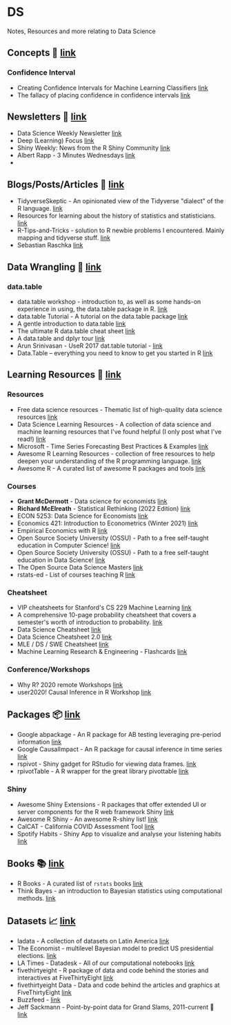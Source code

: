 # DS
Notes, Resources and more relating to Data Science

## Concepts 🧠 [link]()
### Confidence Interval
* Creating Confidence Intervals for Machine Learning Classifiers [link](https://sebastianraschka.com/blog/2022/confidence-intervals-for-ml.html)
* The fallacy of placing confidence in confidence intervals [link](https://link.springer.com/article/10.3758/s13423-015-0947-8)

## Newsletters 📃 [link]()
* Data Science Weekly Newsletter [link](https://datascienceweekly.substack.com/)
* Deep (Learning) Focus [link](https://cameronrwolfe.substack.com/)
* Shiny Weekly: News from the R Shiny Community [link](https://appsilon.com/shiny-weekly-announcement/)
* Albert Rapp - 3 Minutes Wednesdays [link](https://alberts-newsletter.beehiiv.com/)
* 

## Blogs/Posts/Articles 📃 [link]()
* TidyverseSkeptic - An opinionated view of the Tidyverse "dialect" of the R language. [link](https://github.com/matloff/TidyverseSkeptic)
* Resources for learning about the history of statistics and statisticians. [link](https://github.com/sctyner/history_of_statistics)
* R-Tips-and-Tricks - solution to R newbie problems I encountered. Mainly mapping and tidyverse stuff. [link](https://github.com/toebR/R-Tipps-and-Tricks)
* Sebastian Raschka [link](https://sebastianraschka.com/blog/index.html)

## Data Wrangling 🧰 [link]()
### data.table
* data.table workshop -  introduction to, as well as some hands-on experience in using, the data.table package in R. [link](https://github.com/traceybit/dt-workshop)
* data.table Tutorial - A tutorial on the data.table package [link](https://github.com/StatsGary/Data.TableTutorial)
* A gentle introduction to data.table [link](https://atrebas.github.io/post/2020-06-17-datatable-introduction/)
* The ultimate R data.table cheat sheet [link](https://www.infoworld.com/article/3575086/the-ultimate-r-datatable-cheat-sheet.html)
* A data.table and dplyr tour [link](https://atrebas.github.io/post/2019-03-03-datatable-dplyr/#reshape-data)
* Arun Srinivasan - UseR 2017 dat.table tutorial - [link](https://github.com/arunsrinivasan/user2017-data.table-tutorial)
* Data.Table – everything you need to know to get you started in R [link](https://hutsons-hacks.info/data-table-everything-you-need-to-know-to-get-you-started-in-r)

## Learning Resources 🏫 [link]()
### Resources
* Free data science resources - Thematic list of high-quality data science resources [link](https://github.com/alastairrushworth/free-data-science)
* Data Science Learning Resources - A collection of data science and machine learning resources that I've found helpful (I only post what I've read!) [link](https://github.com/bradleyboehmke/data-science-learning-resources)
* Microsoft - Time Series Forecasting Best Practices & Examples [link](https://github.com/microsoft/forecasting)
* Awesome R Learning Resources - collection of free resources to help deepen your understanding of the R programming language. [link](https://github.com/iamericfletcher/awesome-r-learning-resources)
* Awesome R - A curated list of awesome R packages and tools [link](https://github.com/qinwf/awesome-R)
### Courses
* **Grant McDermott** - Data science for economists [link](https://github.com/uo-ec607/lectures)
* **Richard McElreath** - Statistical Rethinking (2022 Edition) [link](https://github.com/rmcelreath/stat_rethinking_2022)
* ECON 5253: Data Science for Economists [link](https://github.com/tyleransom/DScourseS22)
* Economics 421: Introduction to Econometrics (Winter 2021) [link](https://github.com/edrubin/EC421W21)
* Empirical Economics with R [link](https://github.com/skranz/empecon)
* Open Source Society University (OSSU) -  Path to a free self-taught education in Computer Science! [link](https://github.com/ossu/computer-science)
* Open Source Society University (OSSU) - Path to a free self-taught education in Data Science! [link](https://github.com/ossu/data-science)
* The Open Source Data Science Masters [link](https://github.com/datasciencemasters/go)
* rstats-ed - List of courses teaching R [link](https://github.com/rstudio-education/rstats-ed)
### Cheatsheet
* VIP cheatsheets for Stanford's CS 229 Machine Learning [link](https://github.com/afshinea/stanford-cs-229-machine-learning)
* A comprehensive 10-page probability cheatsheet that covers a semester's worth of introduction to probability.  [link](https://github.com/wzchen/probability_cheatsheet)
* Data Science Cheatsheet  [link](https://github.com/ml874/Data-Science-Cheatsheet)
* Data Science Cheatsheet 2.0 [link](https://github.com/aaronwangy/Data-Science-Cheatsheet)
* MLE / DS / SWE Cheatsheet [link](https://github.com/edwardleardi/mle-ds-swe-cheat-sheets)
* Machine Learning Research & Engineering - Flashcards [link](https://github.com/b7leung/MLE-Flashcards)
### Conference/Workshops
* Why R? 2020 remote Workshops [link](https://github.com/WhyR2020/workshops)
* user2020! Causal Inference in R Workshop [link](https://github.com/LucyMcGowan/user2020-causal-inference)

## Packages 📦 [link]()
* Google abpackage - An R package for AB testing leveraging pre-period information [link](https://github.com/google/abpackage)
* Google CausalImpact - An R package for causal inference in time series [link](https://github.com/google/CausalImpact)
* rspivot - Shiny gadget for RStudio for viewing data frames. [link](https://github.com/ryantimpe/rspivot)
* rpivotTable - A R wrapper for the great library pivottable [link](https://github.com/smartinsightsfromdata/rpivotTable)
### Shiny
* Awesome Shiny Extensions - R packages that offer extended UI or server components for the R web framework Shiny [link](https://github.com/nanxstats/awesome-shiny-extensions)
* Awesome R Shiny - An awesome R-shiny list!  [link](https://github.com/grabear/awesome-rshiny)
* CalCAT - California COVID Assessment Tool [link](https://github.com/StateOfCalifornia/CalCAT)
* Spotify Habits - Shiny App to visualize and analyse your listening habits [link](https://github.com/nicoFhahn/spotify_habits)

## Books 📚 [link]()
* R Books - A curated list of `rstats` books [link](https://github.com/RomanTsegelskyi/rbooks)
* Think Bayes - an introduction to Bayesian statistics using computational methods. [link](https://github.com/AllenDowney/ThinkBayes2)

## Datasets 📈 [link]()
* ladata - A collection of datasets on Latin America [link](https://github.com/hail2thief/ladata)
* The Economist  -  multilevel Bayesian model to predict US presidential elections. [link](https://github.com/TheEconomist/us-potus-model)
* LA Times - Datadesk - All of our computational notebooks  [link](https://github.com/datadesk/notebooks)
* fivethirtyeight - R package of data and code behind the stories and interactives at FiveThirtyEight [link](https://github.com/rudeboybert/fivethirtyeight)
* fivethirtyeight Data - Data and code behind the articles and graphics at FiveThirtyEight [link](https://github.com/fivethirtyeight/data)
* Buzzfeed - [link](https://github.com/paldhous/ucsc)
* Jeff Sackmann - Point-by-point data for Grand Slams, 2011-current 🎾 [link](https://github.com/JeffSackmann/tennis_slam_pointbypoint)
